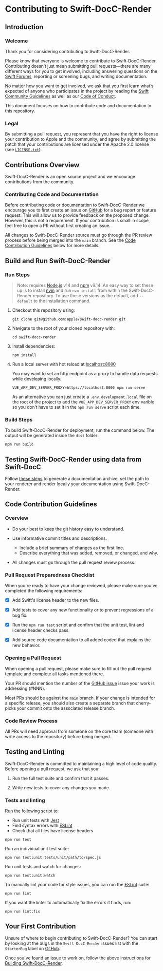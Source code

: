 # Contributing to Swift-DocC-Render

## Introduction

### Welcome

Thank you for considering contributing to Swift-DocC-Render.

Please know that everyone is welcome to contribute to Swift-DocC-Render.
Contributing doesn’t just mean submitting pull requests—there
are many different ways for you to get involved,
including answering questions on the 
[Swift Forums](https://forums.swift.org/c/development/swift-docc),
reporting or screening bugs, and writing documentation. 

No matter how you want to get involved,
we ask that you first learn what’s expected of anyone who participates in
the project by reading the [Swift Community Guidelines](https://swift.org/community/)
as well as our [Code of Conduct](/CODE_OF_CONDUCT.md).

This document focuses on how to contribute code and documentation to
this repository.

### Legal

By submitting a pull request, you represent that you have the right to license your
contribution to Apple and the community, and agree by submitting the patch that your 
contributions are licensed under the Apache 2.0 license (see [`LICENSE.txt`](/LICENSE.txt)).

## Contributions Overview

Swift-DocC-Render is an open source project and we encourage contributions
from the community.

### Contributing Code and Documentation

Before contributing code or documentation to Swift-DocC-Render
we encourage you to first create an issue on [GitHub](https://github.com/apple/swift-docc-render/issues/new/choose)
for a bug report or feature request.
This will allow us to provide feedback on the proposed change.
However, this is not a requirement. If your contribution is small in scope,
feel free to open a PR without first creating an issue.

All changes to Swift-DocC-Render source must go through the PR review process before
being merged into the `main` branch.
See the [Code Contribution Guidelines](#code-contribution-guidelines) below for
more details.

## Build and Run Swift-DocC-Render

### Run Steps

> Note: requires [Node.js](https://nodejs.org/en/download/) v14
> and [npm](https://www.npmjs.com/package/npm) v6.14. An easy way to set these up is to install
> [nvm](https://github.com/nvm-sh/nvm) and run `nvm install` from within the Swift-DocC-Render
> repository. To use these versions as the default, add `--default` to the installation command.

1. Checkout this repository using:

    ```shell
    git clone git@github.com:apple/swift-docc-render.git
    ```

2. Navigate to the root of your cloned repository with:

    ```shell
    cd swift-docc-render
    ```

3. Install dependencies:

    ```shell
    npm install
    ```

4. Run a local server with hot reload at [localhost:8080](http://localhost:8080/)

    You may want to set an http endpoint as a proxy to handle data requests while developing locally.

    ```shell
    VUE_APP_DEV_SERVER_PROXY=https://localhost:8000 npm run serve
    ```

    As an alternative you can just create a `.env.development.local` file on the root of the project to add the `VUE_APP_DEV_SERVER_PROXY` env varible so you don't have to set it in the `npm run serve` script each time.
    
### Build Steps

To build Swift-DocC-Render for deployment, run the command below. The output will be generated inside the `dist` folder:

```shell
npm run build
```

## Testing Swift-DocC-Render using data from Swift-DocC

Follow [these steps](https://github.com/apple/swift-docc#using-docc-to-build-and-preview-documentation) to generate a documentation archive, set the path to your renderer and render locally your documentation using Swift-DocC-Render.

## Code Contribution Guidelines

### Overview

- Do your best to keep the git history easy to understand.
  
- Use informative commit titles and descriptions.
  - Include a brief summary of changes as the first line.
  - Describe everything that was added, removed, or changed, and why.

- All changes must go through the pull request review process.

### Pull Request Preparedness Checklist

When you're ready to have your change reviewed, please make sure you've completed the following requirements:

- [x] Add Swift's license header to the new files.

- [x] Add tests to cover any new functionality or to prevent regressions of a bug fix.

- [x] Run the `npm run test` script and confirm that the unit test, lint and license header checks pass.

- [x] Add source code documentation to all added coded that explains
  the new behavior.

### Opening a Pull Request

When opening a pull request, please make sure to fill out the pull request template
and complete all tasks mentioned there.

Your PR should mention the number of the [GitHub issue](https://github.com/apple/swift-docc-render/issues)
issue your work is addressing (#NNN).
  
Most PRs should be against the `main` branch. If your change is intended 
for a specific release, you should also create a separate branch 
that cherry-picks your commit onto the associated release branch.

### Code Review Process

All PRs will need approval from someone on the core team
(someone with write access to the repository) before being merged.

## Testing and Linting

Swift-DocC-Render is committed to maintaining a high level of code quality.
Before opening a pull request, we ask that you:

1. Run the full test suite and confirm that it passes.

2. Write new tests to cover any changes you made.

### Tests and linting

Run the following script to:
- Run unit tests with [Jest](https://jestjs.io/)
- Find syntax errors with [ESLint](https://eslint.org/)
- Check that all files have license headers

```shell
npm run test
```

Run an individual unit test suite:

```shell
npm run test:unit tests/unit/path/to/spec.js
```

Run unit tests and watch for changes:

```shell
npm run test:unit:watch
```

To manually lint your code for style issues, you can run the [ESLint](https://eslint.org/) suite:

```shell
npm run lint
```

If you want the linter to automatically fix the errors it finds, run:

```shell
npm run lint:fix
```

## Your First Contribution

Unsure of where to begin contributing to Swift-DocC-Render? You can start by looking at
the bugs in the `Swift-DocC-Render` issues list with the `StarterBug` label on
[GitHub](https://github.com/apple/swift-docc-render/issues?q=is%3Aissue+is%3Aopen+label%3AStarterBug).

Once you've found an issue to work on,
follow the above instructions for [Building Swift-DocC-Render](#build-and-run-swift-docc-render).

<!-- Copyright (c) 2021 Apple Inc and the Swift Project authors. All Rights Reserved. -->
